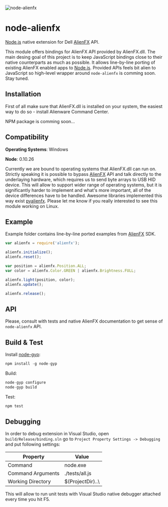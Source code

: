 ![node-alienfx](https://cloud.githubusercontent.com/assets/2787454/4907947/d318e4e8-6465-11e4-8ab1-8e3ccb914d69.png)

node-alienfx
============

[Node.js][Node] native extension for Dell [AlienFX][AlienFX] API.


This module offers bindings for AlienFX API provided by AlienFX.dll. The main desing goal of this project is to keep JavaScript bindings close to their native counterparts as much as possible. It allows line-by-line porting of existing AlienFX enabled apps to [Node.js][Node]. Provided APIs feels bit alien to JavaScript so high-level wrapper around `node-alienfx` is comming soon. Stay tuned.

Installation
------------
First of all make sure that AlienFX.dll is installed on your system, the easiest way to do so - install Alienware Command Center.

NPM package is comming soon...

Compatibility
-------------
**Operating Systems**: Windows

**Node**: 0.10.26


Currently we are bound to operating systems that AlienFX.dll can run on. Strictly speaking it is possible to bypass [AlienFX][AlienFX] API and talk directly to the underlaying hardware, which requires us to send byte arrays to USB HID device. This will allow to support wider range of operating systems, but it is significantly harder to implement and what's more important, all of the device differences have to be handled. Awesome libraries implemented this way exist [pyalienfx][pyalienfx]. Please let me know if you really interested to see this module working on Linux. 

Example
-------
Example folder contains line-by-line ported examples from [AlienFX][AlienFX] SDK.

```javascript
var alienfx = require('alienfx');

alienfx.initialize();
alienfx.reset();

var position = alienfx.Position.ALL;
var color = alienfx.Color.GREEN | alienfx.Brightness.FULL;

alienfx.light(position, color);
alienfx.update();

alienfx.release();
```

API
---
Please, consult with tests and native AlienFX documentation to get sense of `node-alienfx` API.  

Build & Test
-----
Install [node-gyp]:
```javascript
npm install -g node-gyp
```

Build:
```javascript
node-gyp configure
node-gyp build
```

Test:
```javascript
npm test
```

Debugging
---------
In order to debug extension in Visual Studio, open ```build/Release/binding.sln``` go to ```Project Property Settings -> Debugging``` and put following settings:

| Property          | Value                                                |
| ----------------- |------------------------------------------------------|
| Command           | node.exe                                             |
| Command Arguments | ./tests/all.js                                       |
| Working Directory | $(ProjectDir)..\                                     |


This will allow to run unit tests with Visual Studio native debugger attached every time you hit F5.


[Node]: http://nodejs.org
[AlienFX]: http://www.alienware.com/landings/alienfx/
[pyalienfx]: https://code.google.com/p/pyalienfx/
[node-gyp]: https://github.com/TooTallNate/node-gyp
